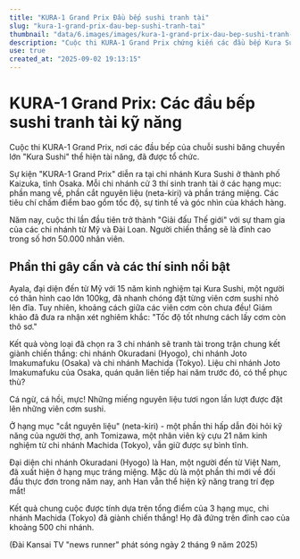 ```yaml
---
title: "KURA-1 Grand Prix Đầu bếp sushi tranh tài"
slug: "kura-1-grand-prix-dau-bep-sushi-tranh-tai"
thumbnail: "data/6.images/images/kura-1-grand-prix-dau-bep-sushi-tranh-tai.webp"
description: "Cuộc thi KURA-1 Grand Prix chứng kiến các đầu bếp Kura Sushi tranh tài kỹ năng làm sushi, cắt nguyên liệu và tráng miệng. Lần đầu tiên, sự kiện mở rộng ra quy mô thế giới với các chi nhánh từ Mỹ và Đài Loan."
use: true
created_at: "2025-09-02 19:13:15"
---
```


# KURA-1 Grand Prix: Các đầu bếp sushi tranh tài kỹ năng

Cuộc thi KURA-1 Grand Prix, nơi các đầu bếp của chuỗi sushi băng chuyền lớn "Kura Sushi" thể hiện tài năng, đã được tổ chức.

Sự kiện "KURA-1 Grand Prix" diễn ra tại chi nhánh Kura Sushi ở thành phố Kaizuka, tỉnh Osaka. Mỗi chi nhánh cử 3 thí sinh tranh tài ở các hạng mục: phần mang về, phần cắt nguyên liệu (neta-kiri) và phần tráng miệng. Các tiêu chí chấm điểm bao gồm tốc độ, sự tinh tế và góc nhìn của khách hàng.

Năm nay, cuộc thi lần đầu tiên trở thành "Giải đấu Thế giới" với sự tham gia của các chi nhánh từ Mỹ và Đài Loan. Người chiến thắng sẽ là đỉnh cao trong số hơn 50.000 nhân viên.

## Phần thi gây cấn và các thí sinh nổi bật

Ayala, đại diện đến từ Mỹ với 15 năm kinh nghiệm tại Kura Sushi, một người có thân hình cao lớn 100kg, đã nhanh chóng đặt từng viên cơm sushi nhỏ lên đĩa. Tuy nhiên, khoảng cách giữa các viên cơm còn chưa đều! Giám khảo đã đưa ra nhận xét nghiêm khắc: "Tốc độ tốt nhưng cách lấy cơm còn thô sơ."

Kết quả vòng loại đã chọn ra 3 chi nhánh sẽ tranh tài trong trận chung kết giành chiến thắng: chi nhánh Okuradani (Hyogo), chi nhánh Joto Imakumafuku (Osaka) và chi nhánh Machida (Tokyo). Liệu chi nhánh Joto Imakumafuku của Osaka, quán quân liên tiếp hai năm trước đó, có thể phục thù?

Cá ngừ, cá hồi, mực! Những miếng nguyên liệu tươi ngon lần lượt được đặt lên những viên cơm sushi.

Ở hạng mục "cắt nguyên liệu" (neta-kiri) - một phần thi hấp dẫn đòi hỏi kỹ năng của người thợ, anh Tomizawa, một nhân viên kỳ cựu 21 năm kinh nghiệm từ chi nhánh Machida (Tokyo), vẫn giữ được sự bình tĩnh.

Đại diện chi nhánh Okuradani (Hyogo) là Han, một người đến từ Việt Nam, đã xuất hiện ở hạng mục tráng miệng. Mặc dù là một phần thi mới về đối đầu thực đơn trong năm nay, anh Han vẫn thể hiện kỹ năng trang trí đẹp mắt!

Kết quả chung cuộc được tính dựa trên tổng điểm của 3 hạng mục, chi nhánh Machida (Tokyo) đã giành chiến thắng! Họ đã đứng trên đỉnh cao của khoảng 500 chi nhánh.

(Đài Kansai TV "news runner" phát sóng ngày 2 tháng 9 năm 2025)